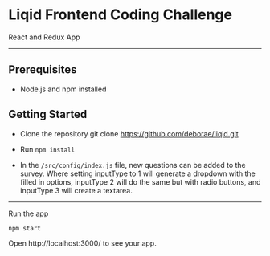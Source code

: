 Liqid Frontend Coding Challenge
===================================

React and Redux App

---

## Prerequisites
* Node.js and npm installed

## Getting Started
* Clone the repository git clone https://github.com/deborae/liqid.git

* Run `npm install`

* In the `/src/config/index.js` file, new questions can be added to the survey. Where setting inputType to 1 will generate a dropdown with the filled in options, inputType 2 will do the same but with radio buttons, and inputType 3 will create a textarea.


---

Run the app

```
npm start
``` 


Open http://localhost:3000/ to see your app.